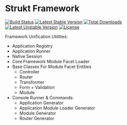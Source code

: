 Strukt Framework
================

[![Build Status](https://travis-ci.org/pitsolu/strukt-framework.svg?branch=master)](https://packagist.org/packages/strukt/framework)
[![Latest Stable Version](https://poser.pugx.org/strukt/framework/v/stable)](https://packagist.org/packages/strukt/framework)
[![Total Downloads](https://poser.pugx.org/strukt/framework/downloads)](https://packagist.org/packages/strukt/framework)
[![Latest Unstable Version](https://poser.pugx.org/strukt/framework/v/unstable)](https://packagist.org/packages/strukt/framework)
[![License](https://poser.pugx.org/strukt/framework/license)](https://packagist.org/packages/strukt/framework)

Framework Unification Utilities:

* Application Registry
* Application Runner
* Native Session
* Core Framework Module Facet Loader 
* Base Classes For Module Facet Entities
    - Controller
    - Router 
    - Transformer 
    - Form + Validation
    - Module
* Console Runner & Commands:
    - Application Generator
    - Application Module Loader Generator
    - Module Generator
    - Router Generator  

